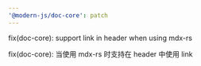 ```yaml
---
'@modern-js/doc-core': patch
---
```


fix(doc-core): support link in header when using mdx-rs

fix(doc-core): 当使用 mdx-rs 时支持在 header 中使用 link
